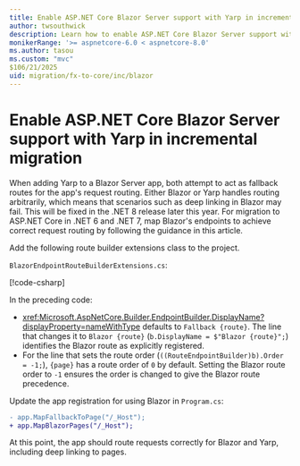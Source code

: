 ```yaml
---
title: Enable ASP.NET Core Blazor Server support with Yarp in incremental migration
author: twsouthwick
description: Learn how to enable ASP.NET Core Blazor Server support with Yarp in incremental migration.
monikerRange: '>= aspnetcore-6.0 < aspnetcore-8.0'
ms.author: tasou
ms.custom: "mvc"
$106/21/2025
uid: migration/fx-to-core/inc/blazor
---
```

# Enable ASP.NET Core Blazor Server support with Yarp in incremental migration

When adding Yarp to a Blazor Server app, both attempt to act as fallback routes for the app's request routing. Either Blazor or Yarp handles routing arbitrarily, which means that scenarios such as deep linking in Blazor may fail. This will be fixed in the .NET 8 release later this year. For migration to ASP.NET Core in .NET 6 and .NET 7, map Blazor's endpoints to achieve correct request routing by following the guidance in this article.

Add the following route builder extensions class to the project.

`BlazorEndpointRouteBuilderExtensions.cs`:

[!code-csharp[](samples/blazor-with-yarp/BlazorEndpointRouteBuilderExtensions.cs)]

In the preceding code:

* <xref:Microsoft.AspNetCore.Builder.EndpointBuilder.DisplayName?displayProperty=nameWithType> defaults to `Fallback {route}`. The line that changes it to `Blazor {route}` (`b.DisplayName = $"Blazor {route}";`) identifies the Blazor route as explicitly registered.
* For the line that sets the route order (`((RouteEndpointBuilder)b).Order = -1;`), `{page}` has a route order of `0` by default. Setting the Blazor route order to `-1` ensures the order is changed to give the Blazor route precedence.

Update the app registration for using Blazor in `Program.cs`:

```diff
- app.MapFallbackToPage("/_Host");
+ app.MapBlazorPages("/_Host");
```

At this point, the app should route requests correctly for Blazor and Yarp, including deep linking to pages.
